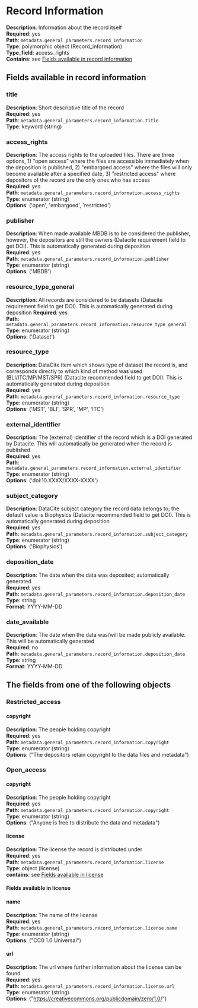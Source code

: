 

# Record Information

**Description**: Information about the record itself <br/>
**Required**: yes <br/>
**Path**: `metadata.general_parameters.record_information` <br/>
**Type**: polymorphic object (Record_information) <br/>
**Type_field**: access_rights <br/>
**Contains**: see [Fields available in record information](#fields-available-in-record-information) <br/>

## Fields available in record information

### title

**Description**: Short descriptive title of the record <br/>
**Required**: yes <br/>
**Path**: `metadata.general_parameters.record_information.title` <br/>
**Type**: keyword (string) <br/>

### access_rights

**Description**: The access rights to the uploaded files. There are three options, 1) "open access" where the files are accessible immediately when the deposition is published, 2)
"embargoed access" where the files will only become available after a specified
date, 3) "restricted access" where depositors of the record are the only ones who has access <br/>
**Required**: yes <br/>
**Path**: `metadata.general_parameters.record_information.access_rights` <br/>
**Type**: enumerator (string) <br/>
**Options**: ('open', 'embargoed', 'restricted') <br/>


### publisher

**Description**: When made available MBDB is to be considered the publisher, however, the depositors are still the owners (Datacite requirement field to get DOI). This is automatically generated during deposition <br/>
**Required**: yes <br/>
**Path**: `metadata.general_parameters.record_information.publisher` <br/>
**Type**: enumerator (string) <br/>
**Options**: ('MBDB') <br/>

### resource_type_general

**Description**: All records are considered to be datasets (Datacite requirement field to get DOI). This is automatically generated during deposition
**Required**: yes <br/>
**Path**: `metadata.general_parameters.record_information.resource_type_general` <br/>
**Type**: enumerator (string) <br/>
**Options**: ('Dataset') <br/>

### resource_type

**Description**: DataCite item which shows type of dataset the record is, and corresponds directly to which kind of method was used (BLI/ITC/MP/MST/SPR) (Datacite recommended field to get DOI). This is automatically generated during deposition <br/>
**Required**: yes <br/>
**Path**: `metadata.general_parameters.record_information.resource_type` <br/>
**Type**: enumerator (string) <br/>
**Options**: ('MST', 'BLI', 'SPR', 'MP', 'ITC') <br/>

### external_identifier

**Description**: The (external) identifier of the record which is a DOI generated by Datacite. This will automatically be generated when the record is published <br/>
**Required**: yes <br/>
**Path**: `metadata.general_parameters.record_information.external_identifier` <br/>
**Type**: enumerator (string) <br/>
**Options**: ('doi:10.XXXX/XXXX-XXXX') <br/>

### subject_category

**Description**: DataCite subject category the record data belongs to; the  default value is Biophysics (Datacite recommended field to get DOI). This is automatically generated during deposition  <br/>
**Required**: yes <br/>
**Path**: `metadata.general_parameters.record_information.subject_category` <br/>
**Type**: enumerator (string) <br/>
**Options**: ('Biophysics') <br/>

### deposition_date

**Description**: The date when the data was deposited; automatically generated <br/>
**Required**: yes <br/>
**Path**: `metadata.general_parameters.record_information.deposition_date` <br/>
**Type**: string <br/>
**Format**: YYYY-MM-DD <br/>

### date_available

**Description**: The date when the data was/will be made publicly available. This will be automatically generated <br/>
**Required**: no <br/>
**Path**: `metadata.general_parameters.record_information.deposition_date` <br/>
**Type**: string  <br/>
**Format**: YYYY-MM-DD <br/>


## The fields from one of the following objects

### Restricted_access

#### copyright
**Description**: The people holding copyright <br/>
**Required**: yes <br/>
**Path**: `metadata.general_parameters.record_information.copyright` <br/>
**Type**: enumerator (string) <br/>
**Options**: ("The depositors retain copyright to the
              data files and metadata") <br/>

### Open_access

#### copyright
**Description**: The people holding copyright <br/>
**Required**: yes <br/>
**Path**: `metadata.general_parameters.record_information.copyright` <br/>
**Type**: enumerator (string) <br/>
**Options**: ("Anyone is free to distribute the data and metadata") <br/>

#### license
**Description**: The license the record is distributed under <br/>
**Required**: yes <br/>
**Path**: `metadata.general_parameters.record_information.license` <br/>
**Type**: object (license) <br/>
**contains**: see [Fields available in license](#fields-available-in-license) <br/>

#### Fields available in license

#### name
**Description**: The name of the license <br/>
**Required**: yes <br/>
**Path**: `metadata.general_parameters.record_information.license.name` <br/>
**Type**: enumerator (string) <br/>
**Options**: ("CC0 1.0 Universal") <br/>


#### url
**Description**: The url where further information about the license can be found <br/>
**Required**: yes <br/>
**Path**: `metadata.general_parameters.record_information.license.url` <br/>
**Type**: enumerator (string) <br/>
**Options**: ("https://creativecommons.org/publicdomain/zero/1.0/") <br/>
